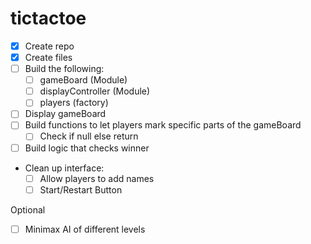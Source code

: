 # tictactoe
-[x] Create repo
-[x] Create files
-[ ] Build the following:
    - [ ] gameBoard (Module)
    - [ ] displayController (Module)
    - [ ] players (factory)
- [ ] Display gameBoard
- [ ] Build functions to let players mark specific parts of the gameBoard
    - [ ] Check if null else return
- [ ] Build logic that checks winner
- Clean up interface:
    - [ ] Allow players to add names
    - [ ] Start/Restart Button

Optional
- [ ] Minimax AI of different levels
